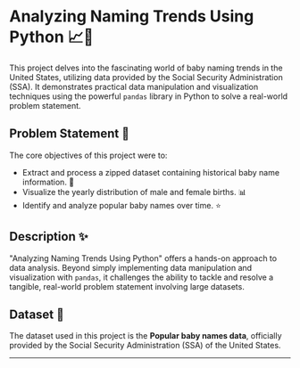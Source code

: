 # Analyzing Naming Trends Using Python 📈👶

This project delves into the fascinating world of baby naming trends in the United States, utilizing data provided by the Social Security Administration (SSA). It demonstrates practical data manipulation and visualization techniques using the powerful `pandas` library in Python to solve a real-world problem statement.

## Problem Statement 🎯

The core objectives of this project were to:
* Extract and process a zipped dataset containing historical baby name information. 📁
* Visualize the yearly distribution of male and female births. 📊
* Identify and analyze popular baby names over time. ⭐

## Description ✨

"Analyzing Naming Trends Using Python" offers a hands-on approach to data analysis. Beyond simply implementing data manipulation and visualization with `pandas`, it challenges the ability to tackle and resolve a tangible, real-world problem statement involving large datasets.

## Dataset 📂

The dataset used in this project is the **Popular baby names data**, officially provided by the Social Security Administration (SSA) of the United States.

---
